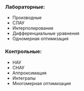 ### Лабораторные:
- Производные
- СЛАУ
- Интерполирование
- Дифференциальные уравнения
- Одномерная оптимизация

### Контрольные:
- НАУ
- СНАУ
- Аппроксимация
- Интегралы
- Многомерная оптимизация